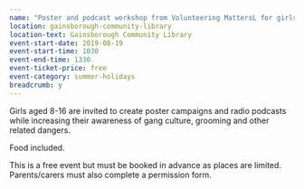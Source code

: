 ```yaml
---
name: "Poster and podcast workshop from Volunteering MattersL for girls aged 8-16"
location: gainsborough-community-library
location-text: Gainsborough Community Library
event-start-date: 2019-08-19
event-start-time: 1030
event-end-time: 1330
event-ticket-price: free
event-category: summer-holidays
breadcrumb: y
---
```


Girls aged 8-16 are invited to create poster campaigns and radio podcasts while increasing their awareness of gang culture, grooming and other related dangers.

Food included.

This is a free event but must be booked in advance as places are limited. Parents/carers must also complete a permission form.
